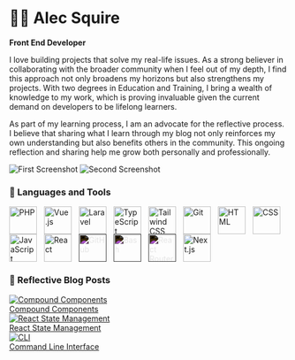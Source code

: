 # 🏄‍♂️ Alec Squire

**Front End Developer**

I love building projects that solve my real-life issues. As a strong believer in collaborating with the broader community when I feel out of my depth, I find this approach not only broadens my horizons but also strengthens my projects. With two degrees in Education and Training, I bring a wealth of knowledge to my work, which is proving invaluable given the current demand on developers to be lifelong learners.

As part of my learning process, I am an advocate for the reflective process. I believe that sharing what I learn through my blog not only reinforces my own understanding but also benefits others in the community. This ongoing reflection and sharing help me grow both personally and professionally.

![First Screenshot](https://i.imgur.com/V8XgpMB.png)
![Second Screenshot](https://i.imgur.com/pJobQYP.png)

### 🧰 Languages and Tools
<img align="left" alt="PHP" title="PHP" width="50px" style="padding-right:10px;" src="https://upload.wikimedia.org/wikipedia/commons/2/27/PHP-logo.svg" />
<img align="left" alt="Vue.js" title="Vue.js" width="50px" style="padding-right:10px;" src="https://upload.wikimedia.org/wikipedia/commons/9/95/Vue.js_Logo_2.svg" />
<img align="left" alt="Laravel" title="Laravel" width="50px" style="padding-right:10px;" src="https://upload.wikimedia.org/wikipedia/commons/thumb/9/9a/Laravel.svg/1920px-Laravel.svg.png" />
<img align="left" alt="TypeScript" title="TypeScript" width="50px" style="padding-right:10px;" src="https://cdn.jsdelivr.net/gh/devicons/devicon/icons/typescript/typescript-plain.svg" />
<img align="left" alt="Tailwind CSS" title="Tailwind CSS" width="50px" style="padding-right:10px;" src="https://cdn.jsdelivr.net/gh/devicons/devicon@latest/icons/tailwindcss/tailwindcss-original.svg" />
<img align="left" alt="Git" title="Git" width="50px" style="padding-right:10px;" src="https://cdn.jsdelivr.net/gh/devicons/devicon/icons/git/git-original.svg" />
<img align="left" alt="HTML" title="HTML" width="50px" style="padding-right:10px;" src="https://cdn.jsdelivr.net/gh/devicons/devicon/icons/html5/html5-plain.svg" />
<img align="left" alt="CSS" title="CSS" width="50px" style="padding-right:10px;" src="https://cdn.jsdelivr.net/gh/devicons/devicon/icons/css3/css3-plain.svg" />
<img align="left" alt="JavaScript" title="JavaScript" width="50px" style="padding-right:10px;" src="https://cdn.jsdelivr.net/gh/devicons/devicon/icons/javascript/javascript-plain.svg" />
<img align="left" alt="React" title="React" width="50px" style="padding-right:10px;" src="https://cdn.jsdelivr.net/gh/devicons/devicon/icons/react/react-original.svg" />
<img align="left" alt="GitHub" title="GitHub" width="50px" style="padding-right:10px; filter: invert(1);" src="https://cdn.jsdelivr.net/gh/devicons/devicon/icons/github/github-original.svg" />
<img align="left" alt="Bash" title="Bash" width="50px" style="padding-right:10px; filter: invert(1);" src="https://cdn.jsdelivr.net/gh/devicons/devicon/icons/bash/bash-original.svg" />
<img align="left" alt="React Router" title="React Router" width="50px" style="padding-right:10px; filter: invert(1);" src="https://cdn.jsdelivr.net/gh/devicons/devicon@latest/icons/reactrouter/reactrouter-original-wordmark.svg" />
<img align="left" alt="Next.js" title="Next.js" width="50px" style="padding-right:10px;" src="https://cdn.jsdelivr.net/gh/devicons/devicon@latest/icons/nextjs/nextjs-original.svg" />
<br clear="left" />


### 🧰 Reflective Blog Posts
<div class="blog-posts-container">
  <div class="blog-post">
    <a href="https://medium.com/@alecsquire/compound-components-in-react-a-simplified-approach-8ace72520fea">
      <img src="https://i.ibb.co/WPqQmVW/compound-components-thumbnail.jpg" alt="Compound Components" />
      <div>Compound Components</div>
    </a>
  </div>
  <div class="blog-post">
    <a href="https://medium.com/@alecsquire/react-state-management-compound-components-vs-redux-and-context-api-066c16cd05ed">
      <img src="https://i.ibb.co/9YjwQPz/react-state-management-thumbnail.jpg" alt="React State Management" />
      <div>React State Management</div>
    </a>
  </div>
  <div class="blog-post">
    <a href="https://medium.com/@alecsquire/the-command-line-interface-cli-not-just-for-neo-entering-the-matrix-42cd5bc3ef16">
      <img src="https://i.ibb.co/jbW65Wy/cli-thumbnail.jpg" alt="CLI" />
      <div>Command Line Interface</div>
    </a>
  </div>
</div>


